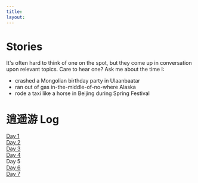 ```yaml
---
title: 
layout:
---
```

# Stories
It's often hard to think of one on the spot, but they come up in conversation upon relevant topics. Care to hear one? Ask me about the time I: 
- crashed a Mongolian birthday party in Ulaanbaatar
- ran out of gas in-the-middle-of-no-where Alaska
- rode a taxi like a horse in Beijing during Spring Festival

# 逍遥游 Log
[Day 1](https://kriste11er.github.io/motorcycle/xiaoyaoyou/20200921.md)\
[Day 2](https://kriste11er.github.io/motorcycle/xiaoyaoyou/20200922.md)\
[Day 3](https://kriste11er.github.io/motorcycle/xiaoyaoyou/20200923.md)\
[Day 4](https://kriste11er.github.io/motorcycle/xiaoyaoyou/20200924.md)\
Day 5\
[Day 6](https://kriste11er.github.io/motorcycle/xiaoyaoyou/20200912.md)\
[Day 7](https://kriste11er.github.io/motorcycle/xiaoyaoyou/20200911.md)




